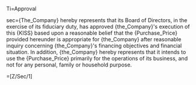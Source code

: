 Ti=Approval

sec={The_Company} hereby represents that its Board of Directors, in the exercise of its fiduciary duty, has approved {the_Company}'s execution of this {KISS} based upon a reasonable belief that the {Purchase_Price} provided hereunder is appropriate for {the_Company} after reasonable inquiry concerning {the_Company}'s financing objectives and financial situation.  In addition, {the_Company} hereby represents that it intends to use the {Purchase_Price} primarily for the operations of its business, and not for any personal, family or household purpose.

=[Z/Sec/1]
